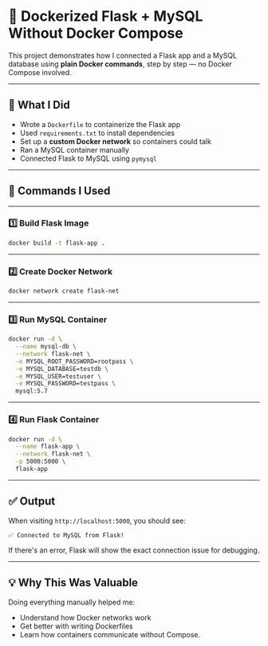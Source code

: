 # 🚀 Dockerized Flask + MySQL Without Docker Compose

This project demonstrates how I connected a Flask app and a MySQL database using **plain Docker commands**, step by step — no Docker Compose involved.

---

## 🔧 What I Did

- Wrote a `Dockerfile` to containerize the Flask app  
- Used `requirements.txt` to install dependencies  
- Set up a **custom Docker network** so containers could talk  
- Ran a MySQL container manually  
- Connected Flask to MySQL using `pymysql`

---

## 🐳 Commands I Used

---

### 1️⃣ Build Flask Image

```bash
docker build -t flask-app .
```

---

### 2️⃣ Create Docker Network

```bash
docker network create flask-net
```

---

### 3️⃣ Run MySQL Container

```bash
docker run -d \
  --name mysql-db \
  --network flask-net \
  -e MYSQL_ROOT_PASSWORD=rootpass \
  -e MYSQL_DATABASE=testdb \
  -e MYSQL_USER=testuser \
  -e MYSQL_PASSWORD=testpass \
  mysql:5.7
```

---

### 4️⃣ Run Flask Container

```bash
docker run -d \
  --name flask-app \
  --network flask-net \
  -p 5000:5000 \
  flask-app
```

---

## ✅ Output

When visiting `http://localhost:5000`, you should see:

```
✅ Connected to MySQL from Flask!
```

If there's an error, Flask will show the exact connection issue for debugging.

---

## 💡 Why This Was Valuable

Doing everything manually helped me:

- Understand how Docker networks work  
- Get better with writing Dockerfiles  
- Learn how containers communicate without Compose.
